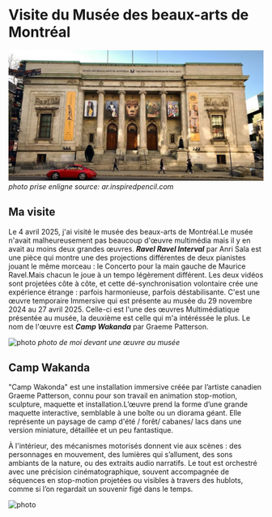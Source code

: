 # Visite du Musée des beaux-arts de Montréal
![photo](media/Musée_des_beaux_arts.jpg)
*photo prise enligne source: ar.inspiredpencil.com*
## Ma visite
Le 4 avril 2025, j'ai visité le musée des beaux-arts de Montréal.Le musée n'avait malheureusement pas beaucoup d'œuvre multimédia mais il y en avait au moins deux grandes œuvres. ***Ravel Ravel Interval*** par Anri Sala est une pièce qui montre une des projections différentes de deux pianistes jouant le même morceau : le Concerto pour la main gauche de Maurice Ravel.Mais chacun le joue à un tempo légèrement différent. Les deux vidéos sont projetées côte à côte, et cette dé-synchronisation volontaire crée une expérience étrange : parfois harmonieuse, parfois déstabilisante. C'est une œuvre temporaire Immersive qui est présente au musée du 29 novembre 2024 au 27 avril 2025. Celle-ci est l'une des œuvres Multimédiatique présentée au musée, la deuxième est celle qui m'a intéréssée le plus. Le nom de l'œuvre est ***Camp Wakanda*** par Graeme Patterson.

![photo](media/moi_devant_une_oeuvre_de_l'expo.jpg)
*photo de moi devant une œuvre au musée*
## Camp Wakanda
"Camp Wakonda" est une installation immersive créée par l’artiste canadien Graeme Patterson, connu pour son travail en animation stop-motion, sculpture, maquette et installation.L’œuvre prend la forme d’une grande maquette interactive, semblable à une boîte ou un diorama géant. Elle représente un paysage de camp d'été / forêt/ cabanes/ lacs dans une version miniature, détaillée et un peu fantastique.

À l'intérieur, des mécanismes motorisés donnent vie aux scènes : des personnages en mouvement, des lumières qui s’allument, des sons ambiants de la nature, ou des extraits audio narratifs. Le tout est orchestré avec une précision cinématographique, souvent accompagnée de séquences en stop-motion projetées ou visibles à travers des hublots, comme si l’on regardait un souvenir figé dans le temps.

![photo](media/Expo_permanent_maison.png)


